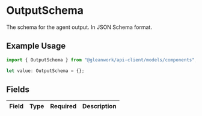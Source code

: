 # OutputSchema

The schema for the agent output. In JSON Schema format.

## Example Usage

```typescript
import { OutputSchema } from "@gleanwork/api-client/models/components";

let value: OutputSchema = {};
```

## Fields

| Field       | Type        | Required    | Description |
| ----------- | ----------- | ----------- | ----------- |